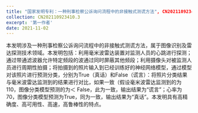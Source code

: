 ```yaml
---
title: "国家发明专利：一种刑事检察公诉询问流程中的非接触式测谎方法", CN202110923410.3"
collection: CN202110923410.3
excerpt: '第一作者'
date: 2021-11-02
---
```


本发明涉及一种刑事检察公诉询问流程中的非接触式测谎方法，属于图像识别及雷达探测技术领域。本发明包括：利用毫米波雷达装置对监测人员的心跳进行探测；通过带通滤波器允许特定频段的波通过同时屏蔽其他频段；利用摄像头对被监测人员进行周期性拍摄；将拍摄到的照片输入到已经训练好的神经网络模型，通过模型对该照片进行预测分类，分别为True（真话）和False（谎言）：将照片分类结果与毫米波雷达监测到的结果进行对比，如果一致（假设毫米波雷达监测到的为110，图像分类模型预测的为＜ False，此为一致，输出结果为“谎言”；心率为70，图像分类模型预测为True，同为一致，输出结果为“真话”。本发明具有高精确度、高可用性、高速，高鲁棒性的特点。

